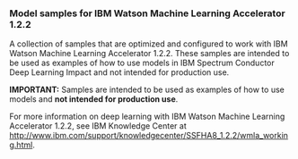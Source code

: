 ### Model samples for IBM Watson Machine Learning Accelerator 1.2.2

A collection of samples that are optimized and configured to work with IBM Watson Machine Learning Accelerator 1.2.2. These samples are intended to be used as examples of how to use models in IBM Spectrum Conductor Deep Learning Impact and not intended for production use. 

**IMPORTANT:** Samples are intended to be used as examples of how to use models and **not intended for production use**.

For more information on deep learning with IBM Watson Machine Learning Accelerator 1.2.2, see IBM Knowledge Center at http://www.ibm.com/support/knowledgecenter/SSFHA8_1.2.2/wmla_working.html.